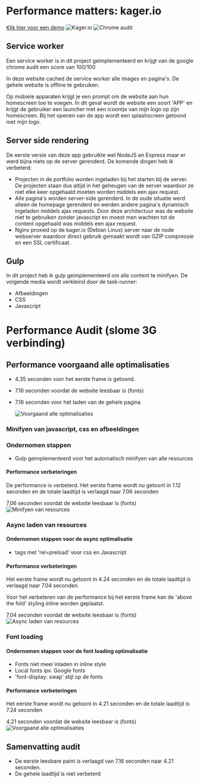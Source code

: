 # Performance matters: kager.io

[Klik hier voor een demo](https://test.kager.io)
![Kager.io](http://www.kager.io/uploads/minor/performance-matters/audit/kager/kager-io-screenshot.png)
![Chrome audit](http://www.kager.io/uploads/minor/performance-matters/audit/kager/chrome-audit.png)

## Service worker

Een service worker is in dit project geimplementeerd en krijgt van de google chrome audit een score van 100/100

In deze website cached de service worker alle images en pagina's. De gehele website is offline te gebruiken.

Op mobiele apparaten krijgt je een prompt om de website aan hun homescreen toe te voegen. In dit geval wordt de website een soort 'APP' en krijgt de gebruiker een launcher met een icoontje van mijn logo op zijn homescreen. Bij het openen van de app wordt een splashscreen getoond met mijn logo.

## Server side rendering

De eerste versie van deze app gebruikte wel NodeJS en Express maar er werd bijna niets op de server gerenderd. De komende dingen heb ik verbeterd:

- Projecten in de portfolio worden ingeladen bij het starten bij de server. De projecten staan dus altijd in het geheugen van de server waardoor ze niet elke keer opgehaald moeten worden middels een ajax request.
- Alle pagina's worden server-side gerenderd. In de oude situatie werd alleen de homepage gerenderd en werden andere pagina's dynamisch ingeladen middels ajax requests. Door deze architectuur was de website niet te gebruiken zonder javascript en moest men wachten tot de content opgehaald was middels een ajax request.
- Nginx proxied op de kager.io (Debian Linux) server naar de node webserver waardoor direct gebruik gemaakt wordt van GZIP compressie en een SSL certificaat.

## Gulp

In dit project heb ik gulp geimplementeerd om alle content te minifyen. De volgende media wordt verkleind door de task-runner:

- Afbeeldingen
- CSS
- Javascript

# Performance Audit (slome 3G verbinding)

## Performance voorgaand alle optimalisaties

- 4.35 seconden voor het eerste frame is getoond.
- 7.16 seconden voordat de website leesbaar is (fonts)
- 7.16 seconden voor het laden van de gehele pagina

  ![Voorgaand alle optimalisaties](http://www.kager.io/uploads/minor/performance-matters/audit/kager/homepage-before.png)

### Minifyen van javascript, css en afbeeldingen

### Ondernomen stappen

- Gulp geimplementeerd voor het automatisch minifyen van alle resources

#### Performance verbeteringen

De performance is verbeterd. Het eerste frame wordt nu getoont in 1.12 seconden en de totale laadtijd is verlaagd naar 7.06 seconden

7.06 seconden voordat de website leesbaar is (fonts)
![Minifyen van resources](http://www.kager.io/uploads/minor/performance-matters/audit/kager/homepage%20minify-compress.png)

### Async laden van resources

#### Ondernomen stappen voor de async optimalisatie

- <link> tags met 'rel=preload' voor css en Javascript

#### Performance verbeteringen

Het eerste frame wordt nu getoont in 4.24 seconden en de totale laadtijd is verlaagd naar 7.04 seconden.

Voor het verbeteren van de performance bij het eerste frame kan de 'above the fold' styling inline worden geplaatst.

7.04 seconden voordat de website leesbaar is (fonts)
![Async laden van resources](http://www.kager.io/uploads/minor/performance-matters/audit/kager/async-resources.png)

### Font loading

#### Ondernomen stappen voor de font loading optimalisatie

- Fonts niet meer inladen in inline style
- Local fonts ipv. Google fonts
- 'font-display: swap' stijl op de fonts

#### Performance verbeteringen

Het eerste frame wordt nu getoont in 4.21 seconden en de totale laadtijd is 7.24 seconden

4.21 seconden voordat de website leesbaar is (fonts)
![Voorgaand alle optimalisaties](http://www.kager.io/uploads/minor/performance-matters/audit/kager/font-optimisations.png)

## Samenvatting audit

- De eerste leesbare paint is verlaagd van 7.16 seconden naar 4.21 seconden.
- De gehele laadtijd is niet verbeterd
